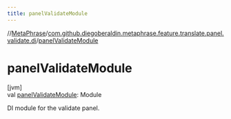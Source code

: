 ```yaml
---
title: panelValidateModule
---
```

//[MetaPhrase](../../index.html)/[com.github.diegoberaldin.metaphrase.feature.translate.panel.validate.di](index.html)/[panelValidateModule](panel-validate-module.html)



# panelValidateModule



[jvm]\
val [panelValidateModule](panel-validate-module.html): Module



DI module for the validate panel.




